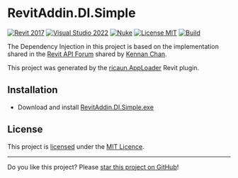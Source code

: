 # RevitAddin.DI.Simple

[![Revit 2017](https://img.shields.io/badge/Revit-2017+-blue.svg)](../..)
[![Visual Studio 2022](https://img.shields.io/badge/Visual%20Studio-2022-blue)](../..)
[![Nuke](https://img.shields.io/badge/Nuke-Build-blue)](https://nuke.build/)
[![License MIT](https://img.shields.io/badge/License-MIT-blue.svg)](LICENSE)
[![Build](../../actions/workflows/Build.yml/badge.svg)](../../actions)

The Dependency Injection in this project is based on the implementation shared in the [Revit API Forum](https://forums.autodesk.com/t5/revit-api-forum/register-services-dependency-injection/m-p/11441765/highlight/true#M66134) shared by [Kennan Chan](https://github.com/KennanChan).

This project was generated by the [ricaun.AppLoader](https://ricaun.com/AppLoader/) Revit plugin.

## Installation

* Download and install [RevitAddin.DI.Simple.exe](../../releases/latest/download/RevitAddin.DI.Simple.zip)

## License

This project is [licensed](LICENSE) under the [MIT Licence](https://en.wikipedia.org/wiki/MIT_License).

---

Do you like this project? Please [star this project on GitHub](../../stargazers)!